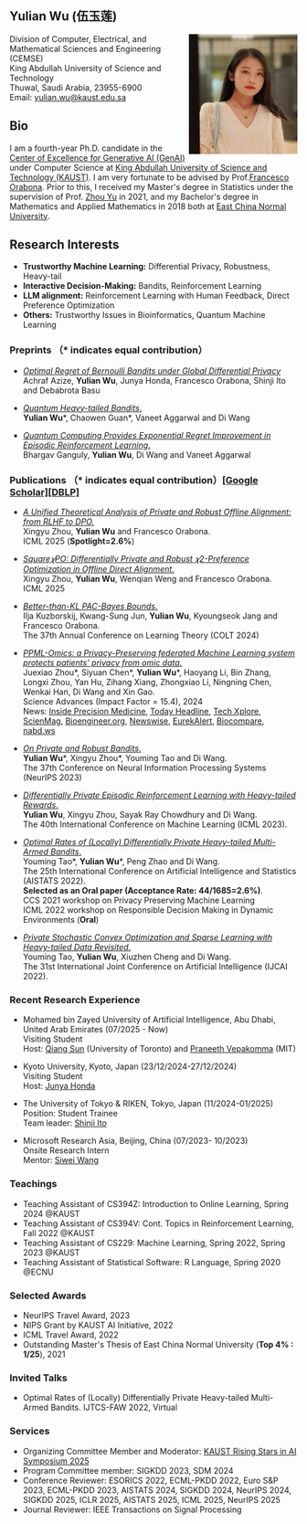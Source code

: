 
## Yulian Wu (伍玉莲)
<img width="190" height="210" src="./Yulian2.jpeg" align="right"/> 

Division of Computer, Electrical, and Mathematical Sciences and Engineering (CEMSE)\
King Abdullah University of Science and Technology\
Thuwal, Saudi Arabia, 23955-6900\
Email: [yulian.wu@kaust.edu.sa](mailto:yulian.wu@kaust.edu.sa)


## Bio
I am a fourth-year Ph.D. candidate in the [Center of Excellence for Generative AI (GenAI)](https://www.kaust.edu.sa/en/research/generative-ai) under Computer Science at [King Abdullah University of Science and Technology (KAUST)](https://www.kaust.edu.sa/en). I am very fortunate to be advised by Prof.[Francesco  Orabona](https://francesco.orabona.com/). Prior to this, I received my Master's degree in Statistics under the supervision of Prof. [Zhou Yu](https://faculty.ecnu.edu.cn/_s35/wz2/main.psp) in 2021, and my Bachelor's degree in Mathematics and Applied Mathematics in 2018 both at [East China Normal University](https://www.ecnu.edu.cn/).

<h2>Research Interests</h2>
<ul>
  <li><strong>Trustworthy Machine Learning:</strong> Differential Privacy, Robustness, Heavy-tail</li>
  <li><strong>Interactive Decision-Making:</strong> Bandits, Reinforcement Learning</li>
  <li><strong>LLM alignment:</strong> Reinforcement Learning with Human Feedback, Direct Preference Optimization</li>
  <li><strong>Others:</strong> Trustworthy Issues in Bioinformatics, Quantum Machine Learning</li>
</ul>


### Preprints （* indicates equal contribution）

- [*Optimal Regret of Bernoulli Bandits under Global Differential Privacy*](https://www.arxiv.org/abs/2505.05613)\
  Achraf Azize, **Yulian Wu**, Junya Honda, Francesco Orabona, Shinji Ito and  Debabrota Basu
  
- [*Quantum Heavy-tailed Bandits*.](https://arxiv.org/abs/2301.09680)\
  **Yulian Wu**\*, Chaowen Guan\*,  Vaneet Aggarwal and  Di Wang
  
- [*Quantum Computing Provides Exponential Regret Improvement in Episodic Reinforcement Learning*.](http://arxiv.org/abs/2302.08617)\
  Bhargav Ganguly, **Yulian Wu**, Di Wang and Vaneet Aggarwal
  

### Publications （* indicates equal contribution）[[Google Scholar]](https://scholar.google.com/citations?user=10E7OtIAAAAJ&hl=en)[[DBLP]](https://dblp.org/pid/182/8539.html)
- [*A Unified Theoretical Analysis of Private and Robust Offline Alignment: from RLHF to DPO.*](https://arxiv.org/abs/2505.15694)\
Xingyu Zhou, **Yulian Wu** and Francesco Orabona.\
ICML 2025 (**Spotlight=2.6%**)

- [*Square𝜒PO: Differentially Private and Robust 𝜒2-Preference Optimization in Offline Direct Alignment.*](https://arxiv.org/pdf/2505.21395)\
Xingyu Zhou, **Yulian Wu**, Wenqian Weng and Francesco Orabona.\
ICML 2025

- [*Better-than-KL PAC-Bayes Bounds.*](https://arxiv.org/abs/2402.09201)\
Ilja Kuzborskij, Kwang-Sung Jun, **Yulian Wu**, Kyoungseok Jang and Francesco Orabona.\
The 37th Annual Conference on Learning Theory (COLT 2024)

- [*PPML-Omics: a Privacy-Preserving federated Machine Learning system protects patients’ privacy from omic data*.](https://www.science.org/doi/10.1126/sciadv.adh8601)\
  Juexiao Zhou\*, Siyuan Chen\*, **Yulian Wu**\*, Haoyang Li, Bin Zhang, Longxi Zhou, Yan Hu, Zihang Xiang, Zhongxiao Li, 
  Ningning Chen, Wenkai Han, Di Wang and Xin Gao.\
  Science Advances (Impact Factor = 15.4), 2024\
  News: [Inside Precision Medicine](https://www.insideprecisionmedicine.com/topics/algorithm-proposed-to-protect-patient-privacy/), [Today Headline](https://todayheadline.co/an-integrated-shuffler-optimizes-the-privacy-of-personal-genomic-data-used-for-machine-learning/), [Tech Xplore](https://techxplore.com/news/2024-02-shuffler-optimizes-privacy-personal-genomic.html), [ScienMag](https://scienmag.com/shuffling-the-deck-for-privacy/), [Bioengineer.org](https://bioengineer.org/shuffling-the-deck-for-privacy/), [Newswise](https://www.newswise.com/articles/shuffling-the-deck-for-privacy), [EurekAlert](https://www.eurekalert.org/news-releases/1034533), [Biocompare](https://www.biocompare.com/Life-Science-News/610989-Novel-Privacy-Preserving-Machine-Learning-Method-Developed-for-Genomics-Data/), [nabd.ws](https://nabd.ws/h/132899916-7bdd33/?hf=0)


- [*On Private and Robust Bandits*.](https://arxiv.org/abs/2302.02526)\
  **Yulian Wu**\*, Xingyu Zhou\*, Youming Tao and Di Wang.\
  The 37th Conference on Neural Information Processing Systems (NeurIPS 2023)


- [*Differentially Private Episodic Reinforcement Learning with Heavy-tailed Rewards*.](https://proceedings.mlr.press/v202/wu23aa)\
  **Yulian Wu**, Xingyu Zhou, Sayak Ray Chowdhury and Di Wang.\
  The 40th International Conference on Machine Learning (ICML 2023).

- [*Optimal Rates of (Locally) Differentially Private Heavy-tailed Multi-Armed Bandits*.](https://proceedings.mlr.press/v151/tao22a.html) \
  Youming Tao\*, **Yulian Wu**\*, Peng Zhao and Di Wang. \
  The 25th International Conference on Artificial Intelligence and Statistics (AISTATS 2022).\
  **Selected as an Oral paper (Acceptance Rate: 44/1685=2.6%)**.\
   CCS 2021 workshop on Privacy Preserving Machine Learning \
   ICML 2022 workshop on Responsible Decision Making in Dynamic Environments (**Oral**)
 
- [*Private Stochastic Convex Optimization and Sparse Learning with Heavy-tailed Data Revisited*.](https://www.ijcai.org/proceedings/2022/548) \
  Youming Tao, **Yulian Wu**, Xiuzhen Cheng and Di Wang.\
  The 31st International Joint Conference on Artificial Intelligence (IJCAI 2022).
  
  

### Recent Research Experience
- Mohamed bin Zayed University of Artificial Intelligence, Abu Dhabi, United Arab Emirates (07/2025 - Now)\
  Visiting Student\
  Host: [Qiang Sun](https://sites.google.com/view/qsun) (University of Toronto) and [Praneeth Vepakomma](https://sites.mit.edu/praneeth/) (MIT)
  
- Kyoto University, Kyoto, Japan (23/12/2024-27/12/2024)\
  Visiting Student\
  Host: [Junya Honda](https://stat.sys.i.kyoto-u.ac.jp/honda/index_e.html)

- The University of Tokyo & RIKEN, Tokyo, Japan (11/2024-01/2025)\
  Position: Student Trainee\
  Team leader: [Shinji Ito](https://researchmap.jp/shinji_ito?lang=en)

- Microsoft Research Asia, Beijing, China (07/2023- 10/2023)\
  Onsite Research Intern\
  Mentor: [Siwei Wang](https://www.microsoft.com/en-us/research/people/siweiwang/)
  
  

### Teachings
- Teaching Assistant of CS394Z: Introduction to Online Learning, Spring 2024 @KAUST
- Teaching Assistant of CS394V: Cont. Topics in Reinforcement Learning, Fall 2022 @KAUST
- Teaching Assistant of CS229: Machine Learning, Spring 2022, Spring 2023 @KAUST
- Teaching Assistant of Statistical Software: R Language, Spring 2020 @ECNU


### Selected Awards
- NeurIPS Travel Award, 2023
- NIPS Grant by KAUST AI Initiative, 2022
- ICML Travel Award, 2022 
- Outstanding Master's Thesis of East China Normal University (**Top 4% : 1/25**), 2021 


### Invited Talks
- Optimal Rates of (Locally) Differentially Private Heavy-tailed Multi-Armed Bandits. IJTCS-FAW 2022, Virtual


### Services
- Organizing Committee Member and Moderator: [KAUST Rising Stars in AI Symposium 2025](https://www.kaust.edu.sa/en/news/rising-stars-in-ai-symposium-2025)
- Program Committee member: SIGKDD 2023, SDM 2024
- Conference Reviewer: ESORICS 2022, ECML-PKDD 2022, Euro S&P 2023,  ECML-PKDD 2023, AISTATS 2024, SIGKDD 2024, NeurIPS 2024,  SIGKDD 2025, ICLR 2025, AISTATS 2025, ICML 2025, NeurIPS 2025 
- Journal Reviewer: IEEE Transactions on Signal Processing

<script type="text/javascript" id="clustrmaps" src="//clustrmaps.com/map_v2.js?d=_RRXf4f4gRhuRUdcR56T8NFC9Y8kghKCAIGvJ_mT54k"></script>


